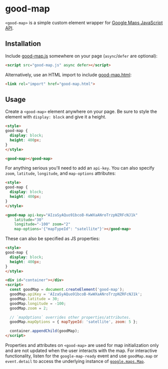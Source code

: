 # good-map

`<good-map>` is a simple custom element wrapper for [Google Maps JavaScript API](https://developers.google.com/maps/documentation/javascript/).

## Installation

Include [good-map.js](good-map.js) somewhere on your page (`async`/`defer` are optional):

```html
<script src="good-map.js" async defer></script>
```

Alternatively, use an HTML import to include [good-map.html](good-map.html):

```html
<link rel="import" href="good-map.html">
```

## Usage

Create a `<good-map>` element anywhere on your page. Be sure to style the element with `display: block` and give it a height.

<!--
```
<custom-element-demo>
  <template>
    <script src="good-map.js" async defer></script>
    <next-code-block></next-code-block>
  </template>
</custom-element-demo>
```
-->
```html
<style>
good-map {
  display: block;
  height: 400px;
}
</style>

<good-map></good-map>
```

For anything serious you'll need to add an `api-key`. You can also specify `zoom`, `latitude`, `longitude`, and `map-options` attributes:

<!--
```
<custom-element-demo>
  <template>
    <script src="good-map.js" async defer></script>
    <next-code-block></next-code-block>
  </template>
</custom-element-demo>
```
-->
```html
<style>
good-map {
  display: block;
  height: 400px;
}
</style>

<good-map api-key="AIzaSyAQuo91bcoB-KwWXaANroTrzpNZRFcNJ1k"
    latitude="30"
    longitude="-100" zoom="2"
    map-options='{"mapTypeId": "satellite"}'></good-map>
```

These can also be specified as JS properties:

<!--
```
<custom-element-demo>
  <template>
    <script src="good-map.js" async defer></script>
    <next-code-block></next-code-block>
  </template>
</custom-element-demo>
```
-->
```html
<style>
good-map {
  display: block;
  height: 400px;
}
</style>

<div id="container"></div>
<script>
  const goodMap = document.createElement('good-map');
  goodMap.apiKey = 'AIzaSyAQuo91bcoB-KwWXaANroTrzpNZRFcNJ1k';
  goodMap.latitude = 30;
  goodMap.longitude = -100;
  goodMap.zoom = 2;

  // `mapOptions` overrides other properties/attributes.
  goodMap.mapOptions = { mapTypeId: 'satellite', zoom: 5 };

  container.appendChild(goodMap);
</script>
```

Properties and attributes on `<good-map>` are used for map initialization only and are not updated when the user interacts with the map. For interactive functionality, listen for the `google-map-ready` event and use `goodMap.map` or `event.detail` to access the underlying instance of [`google.maps.Map`](https://developers.google.com/maps/documentation/javascript/3.exp/reference#Map).
